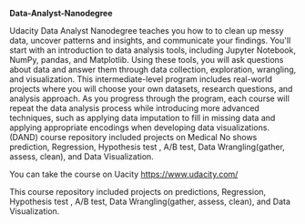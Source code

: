 **Data-Analyst-Nanodegree**


Udacity Data Analyst Nanodegree teaches you how to to clean up messy data, uncover patterns and insights, and communicate your findings. You'll start with an introduction to data analysis tools, including Jupyter Notebook, NumPy, pandas, and Matplotlib. Using these tools, you will ask questions about data and answer them through data collection, exploration, wrangling, and visualization. This intermediate-level program includes real-world projects where you will choose your own datasets, research questions, and analysis approach. As you progress through the program, each course will repeat the data analysis process while introducing
more advanced techniques, such as applying data imputation to fill in missing data and applying appropriate encodings when developing data visualizations.  (DAND) course repository included projects on Medical No shows prediction, Regression, Hypothesis test , A/B test, Data Wrangling(gather, assess, clean), and Data Visualization.

You can take the course on Uacity https://www.udacity.com/

This course repository included projects on predictions, Regression, Hypothesis test , A/B test, Data Wrangling(gather, assess, clean), and Data Visualization.


